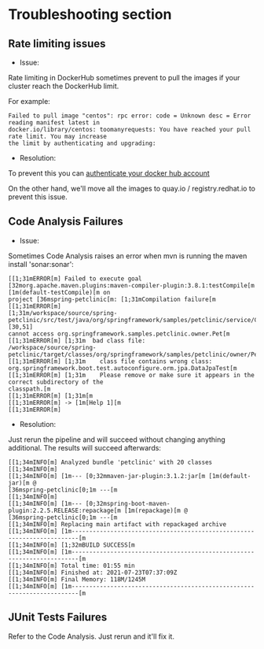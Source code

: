 # Troubleshooting section

## Rate limiting issues

* Issue:

Rate limiting in DockerHub sometimes prevent to pull the images if your cluster reach the DockerHub limit.

For example:

```
Failed to pull image "centos": rpc error: code = Unknown desc = Error reading manifest latest in
docker.io/library/centos: toomanyrequests: You have reached your pull rate limit. You may increase
the limit by authenticating and upgrading:
```

* Resolution:

To prevent this you can [authenticate your docker hub
account](https://developers.redhat.com/blog/2021/02/18/how-to-work-around-dockers-new-download-rate-limit-on-red-hat-openshift#authenticate_to_your_docker_hub_account)

On the other hand, we'll move all the images to quay.io / registry.redhat.io to prevent this issue.

## Code Analysis Failures

* Issue:

Sometimes Code Analysis raises an error when mvn is running the maven install 'sonar:sonar':

```
[[1;31mERROR[m] Failed to execute goal
[32morg.apache.maven.plugins:maven-compiler-plugin:3.8.1:testCompile[m [1m(default-testCompile)[m on
project [36mspring-petclinic[m: [1;31mCompilation failure[m
[[1;31mERROR[m]
[1;31m/workspace/source/spring-petclinic/src/test/java/org/springframework/samples/petclinic/service/ClinicServiceTests.java:[30,51]
cannot access org.springframework.samples.petclinic.owner.Pet[m
[[1;31mERROR[m] [1;31m  bad class file:
/workspace/source/spring-petclinic/target/classes/org/springframework/samples/petclinic/owner/Pet.class[m
[[1;31mERROR[m] [1;31m    class file contains wrong class:
org.springframework.boot.test.autoconfigure.orm.jpa.DataJpaTest[m
[[1;31mERROR[m] [1;31m    Please remove or make sure it appears in the correct subdirectory of the
classpath.[m
[[1;31mERROR[m] [1;31m[m
[[1;31mERROR[m] -> [1m[Help 1][m
[[1;31mERROR[m]
```

* Resolution:

Just rerun the pipeline and will succeed without changing anything additional. The results will
succeed afterwards:

```
[[1;34mINFO[m] Analyzed bundle 'petclinic' with 20 classes
[[1;34mINFO[m]
[[1;34mINFO[m] [1m--- [0;32mmaven-jar-plugin:3.1.2:jar[m [1m(default-jar)[m @
[36mspring-petclinic[0;1m ---[m
[[1;34mINFO[m]
[[1;34mINFO[m] [1m--- [0;32mspring-boot-maven-plugin:2.2.5.RELEASE:repackage[m [1m(repackage)[m @
[36mspring-petclinic[0;1m ---[m
[[1;34mINFO[m] Replacing main artifact with repackaged archive
[[1;34mINFO[m] [1m------------------------------------------------------------------------[m
[[1;34mINFO[m] [1;32mBUILD SUCCESS[m
[[1;34mINFO[m] [1m------------------------------------------------------------------------[m
[[1;34mINFO[m] Total time: 01:55 min
[[1;34mINFO[m] Finished at: 2021-07-23T07:37:09Z
[[1;34mINFO[m] Final Memory: 118M/1245M
[[1;34mINFO[m] [1m------------------------------------------------------------------------[m
```

## JUnit Tests Failures

Refer to the Code Analysis. Just rerun and it'll fix it.
